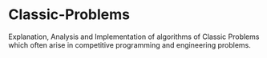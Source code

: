 # Classic-Problems
Explanation, Analysis and Implementation of algorithms of Classic Problems which often arise in competitive programming and engineering problems.
